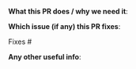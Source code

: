 <!--  Thanks for sending a pull request!  Here are some tips for you:

1. If this is your first PR against Ansible-NAS, please read our contributor guidelines - https://github.com/davestephens/ansible-nas/blob/master/CONTRIBUTING.md.
2. Ensure you have tested new functionality using tests/test-vagrant.sh.
3. If the PR is unfinished, add `WIP:` at the beginning of the title or use the Github Draft PR feature.

-->

**What this PR does / why we need it**:

**Which issue (if any) this PR fixes**:

Fixes #

**Any other useful info**:
